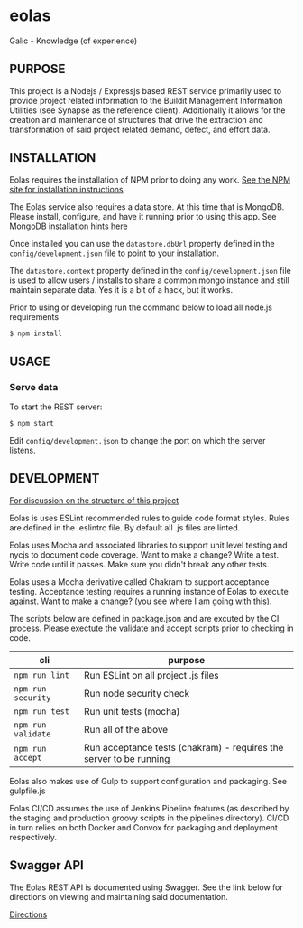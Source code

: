 # eolas
Galic - Knowledge (of experience)

## PURPOSE

This project is a Nodejs / Expressjs based REST service primarily used to provide project related information to the Buildit Management Information Utilities (see Synapse as the reference client).  Additionally it allows for the creation and maintenance of structures that drive the extraction and transformation of said project related demand, defect, and effort data.

## INSTALLATION

Eolas requires the installation of NPM prior to doing any work.  [See the NPM site for installation instructions](npmjs.com "NPM installtion")

The Eolas service also requires a data store. At this time that is MongoDB.
Please install, configure, and have it running prior to using this app.  See MongoDB installation hints [here](mongodb.md "Mongo DB installtion instructions")

Once installed you can use the `datastore.dbUrl` property defined in the `config/development.json` file to point to your installation.

The `datastore.context` property defined in the `config/development.json` file is used to allow users / installs to share a common mongo instance and still maintain separate data.  Yes it is a bit of a hack, but it works.

Prior to using or developing run the command below to load all node.js requirements

```sh
$ npm install
```

## USAGE

### Serve data
To start the REST server:
```sh
$ npm start
```

Edit `config/development.json` to change the port on which the server listens.

## DEVELOPMENT

[For discussion on the structure of this project](structure.md "Eolas structure")

Eolas is uses ESLint recommended rules to guide code format styles.  Rules are defined in the .eslintrc file.  By default all .js files are linted.

Eolas uses Mocha and associated libraries to support unit level testing and nycjs to document code coverage.  Want to make a change?  Write a test.  Write code until it passes.  Make sure you didn't break any other tests.

Eolas uses a Mocha derivative called Chakram to support acceptance testing.  Acceptance testing requires a running instance of Eolas to execute against.  Want to make a change?  (you see where I am going with this).

The scripts below are defined in package.json and are excuted by the CI process.  Please exectute the validate and accept scripts prior to checking in code.

| cli                 | purpose                                                             |
|---------------------|---------------------------------------------------------------------|
| `npm run lint`      | Run ESLint on all project .js files                                 |
| `npm run security`  | Run node security check                                             |
| `npm run test`      | Run unit tests (mocha)                                              |
| `npm run validate`  | Run all of the above                                                |
| `npm run accept`    | Run acceptance tests (chakram) - requires the server to be running  |

Eolas also makes use of Gulp to support configuration and packaging.  See gulpfile.js

Eolas CI/CD assumes the use of Jenkins Pipeline features (as described by the staging and production groovy scripts in the pipelines directory).  CI/CD in turn relies on both Docker and Convox for packaging and deployment respectively.

## Swagger API
The Eolas REST API is documented using Swagger.  See the link below for directions on viewing and maintaining said documentation.

[Directions](swagger.md "Swagger documentation generation")
